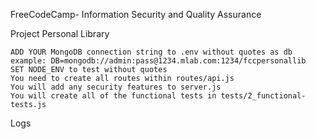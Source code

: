 
FreeCodeCamp- Information Security and Quality Assurance

Project Personal Library

    ADD YOUR MongoDB connection string to .env without quotes as db example: DB=mongodb://admin:pass@1234.mlab.com:1234/fccpersonallib
    SET NODE_ENV to test without quotes
    You need to create all routes within routes/api.js
    You will add any security features to server.js
    You will create all of the functional tests in tests/2_functional-tests.js

Logs
